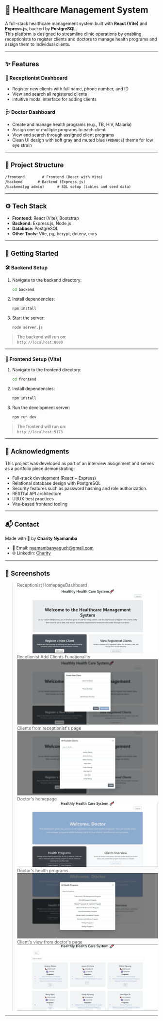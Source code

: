 # 🏥 Healthcare Management System

A full-stack healthcare management system built with **React (Vite)** and **Express.js**, backed by **PostgreSQL**.  
This platform is designed to streamline clinic operations by enabling receptionists to register clients and doctors to manage health programs and assign them to individual clients.

---

## ✨ Features

### 🧾 Receptionist Dashboard
- Register new clients with full name, phone number, and ID
- View and search all registered clients
- Intuitive modal interface for adding clients

### 🩺 Doctor Dashboard
- Create and manage health programs (e.g., TB, HIV, Malaria)
- Assign one or multiple programs to each client
- View and search through assigned client programs
- Clean UI design with soft gray and muted blue (`#8DABCE`) theme for low eye strain

---

## 📁 Project Structure

```
/frontend        # Frontend (React with Vite)
/backend       # Backend (Express.js)
/backend(pg admin)      # SQL setup (tables and seed data)
```

---

## ⚙️ Tech Stack

- **Frontend:** React (Vite), Bootstrap
- **Backend:** Express.js, Node.js
- **Database:** PostgreSQL
- **Other Tools:** Vite, pg, bcrypt, dotenv, cors

---

## 🚀 Getting Started

### 🛠 Backend Setup

1. Navigate to the backend directory:
   ```bash
   cd backend
   ```

2. Install dependencies:
   ```bash
   npm install
   ```

3. Start the server:
   ```bash
   node server.js
   ```

> The backend will run on:  
> `http://localhost:8000`

---

### 🎨 Frontend Setup (Vite)

1. Navigate to the frontend directory:
   ```bash
   cd frontend
   ```

2. Install dependencies:
   ```bash
   npm install
   ```

3. Run the development server:
   ```bash
   npm run dev
   ```

> The frontend will run on:  
> `http://localhost:5173`

---

## 🤝 Acknowledgments

This project was developed as part of an interview assignment and serves as a portfolio piece demonstrating:

- Full-stack development (React + Express)
- Relational database design with PostgreSQL
- Security features such as password hashing and role authorization.
- RESTful API architecture
- UI/UX best practices
- Vite-based frontend tooling

---

## 📬 Contact

Made with 💙 by **Charity Nyamamba**

- 📧 Email: [nyamambanyaguch@gmail.com](mailto:nyamambanyaguch@gmail.com)
- 🌐 LinkedIn: [Charity](https://www.linkedin.com/in/charity-nyamamba/)


---

## 📸 Screenshots

> Receptionist HomepageDashboard ![alt text](./screenshots/image-1.png)
> Recetionist Add Clients Functionality ![alt text](./screenshots/image-2.png)
> Clients from receptionist's page ![alt text](./screenshots/image-3.png)
> Doctor's homepage ![alt text](./screenshots/image-5.png)
> Doctor's health programs ![alt text](./screenshots/image-4.png)
> Client's view from doctor's page ![alt text](./screenshots/image-6.png)

---